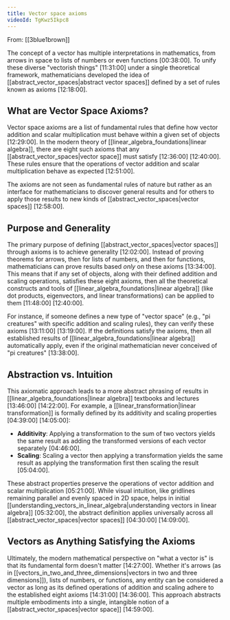 ```yaml
---
title: Vector space axioms
videoId: TgKwz5Ikpc8
---
```


From: [[3blue1brown]] <br/> 

The concept of a vector has multiple interpretations in mathematics, from arrows in space to lists of numbers or even functions <a class="yt-timestamp" data-t="00:38:00">[00:38:00]</a>. To unify these diverse "vectorish things" <a class="yt-timestamp" data-t="11:31:00">[11:31:00]</a> under a single theoretical framework, mathematicians developed the idea of [[abstract_vector_spaces|abstract vector spaces]] defined by a set of rules known as axioms <a class="yt-timestamp" data-t="12:18:00">[12:18:00]</a>.

## What are Vector Space Axioms?

Vector space axioms are a list of fundamental rules that define how vector addition and scalar multiplication must behave within a given set of objects <a class="yt-timestamp" data-t="12:29:00">[12:29:00]</a>. In the modern theory of [[linear_algebra_foundations|linear algebra]], there are eight such axioms that any [[abstract_vector_spaces|vector space]] must satisfy <a class="yt-timestamp" data-t="12:36:00">[12:36:00]</a> <a class="yt-timestamp" data-t="12:40:00">[12:40:00]</a>. These rules ensure that the operations of vector addition and scalar multiplication behave as expected <a class="yt-timestamp" data-t="12:51:00">[12:51:00]</a>.

The axioms are not seen as fundamental rules of nature but rather as an interface for mathematicians to discover general results and for others to apply those results to new kinds of [[abstract_vector_spaces|vector spaces]] <a class="yt-timestamp" data-t="12:58:00">[12:58:00]</a>.

## Purpose and Generality

The primary purpose of defining [[abstract_vector_spaces|vector spaces]] through axioms is to achieve generality <a class="yt-timestamp" data-t="12:02:00">[12:02:00]</a>. Instead of proving theorems for arrows, then for lists of numbers, and then for functions, mathematicians can prove results based *only* on these axioms <a class="yt-timestamp" data-t="13:34:00">[13:34:00]</a>. This means that if any set of objects, along with their defined addition and scaling operations, satisfies these eight axioms, then all the theoretical constructs and tools of [[linear_algebra_foundations|linear algebra]] (like dot products, eigenvectors, and linear transformations) can be applied to them <a class="yt-timestamp" data-t="11:48:00">[11:48:00]</a> <a class="yt-timestamp" data-t="12:40:00">[12:40:00]</a>.

For instance, if someone defines a new type of "vector space" (e.g., "pi creatures" with specific addition and scaling rules), they can verify these axioms <a class="yt-timestamp" data-t="13:11:00">[13:11:00]</a> <a class="yt-timestamp" data-t="13:19:00">[13:19:00]</a>. If the definitions satisfy the axioms, then all established results of [[linear_algebra_foundations|linear algebra]] automatically apply, even if the original mathematician never conceived of "pi creatures" <a class="yt-timestamp" data-t="13:38:00">[13:38:00]</a>.

## Abstraction vs. Intuition

This axiomatic approach leads to a more abstract phrasing of results in [[linear_algebra_foundations|linear algebra]] textbooks and lectures <a class="yt-timestamp" data-t="13:46:00">[13:46:00]</a> <a class="yt-timestamp" data-t="14:22:00">[14:22:00]</a>. For example, a [[linear_transformation|linear transformation]] is formally defined by its additivity and scaling properties <a class="yt-timestamp" data-t="04:39:00">[04:39:00]</a> <a class="yt-timestamp" data-t="14:05:00">[14:05:00]</a>:
*   **Additivity**: Applying a transformation to the sum of two vectors yields the same result as adding the transformed versions of each vector separately <a class="yt-timestamp" data-t="04:46:00">[04:46:00]</a>.
*   **Scaling**: Scaling a vector then applying a transformation yields the same result as applying the transformation first then scaling the result <a class="yt-timestamp" data-t="05:04:00">[05:04:00]</a>.

These abstract properties preserve the operations of vector addition and scalar multiplication <a class="yt-timestamp" data-t="05:21:00">[05:21:00]</a>. While visual intuition, like gridlines remaining parallel and evenly spaced in 2D space, helps in initial [[understanding_vectors_in_linear_algebra|understanding vectors in linear algebra]] <a class="yt-timestamp" data-t="05:32:00">[05:32:00]</a>, the abstract definition applies universally across all [[abstract_vector_spaces|vector spaces]] <a class="yt-timestamp" data-t="04:30:00">[04:30:00]</a> <a class="yt-timestamp" data-t="14:09:00">[14:09:00]</a>.

## Vectors as Anything Satisfying the Axioms

Ultimately, the modern mathematical perspective on "what a vector is" is that its fundamental form doesn't matter <a class="yt-timestamp" data-t="14:27:00">[14:27:00]</a>. Whether it's arrows (as in [[vectors_in_two_and_three_dimensions|vectors in two and three dimensions]]), lists of numbers, or functions, any entity can be considered a vector as long as its defined operations of addition and scaling adhere to the established eight axioms <a class="yt-timestamp" data-t="14:31:00">[14:31:00]</a> <a class="yt-timestamp" data-t="14:36:00">[14:36:00]</a>. This approach abstracts multiple embodiments into a single, intangible notion of a [[abstract_vector_spaces|vector space]] <a class="yt-timestamp" data-t="14:59:00">[14:59:00]</a>.